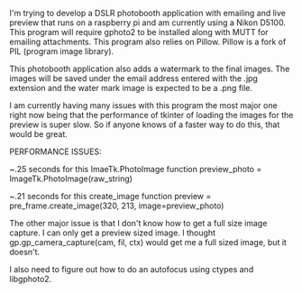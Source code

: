 I'm trying to develop a DSLR photobooth application with emailing and live preview
that runs on a raspberry pi and am currently using a Nikon D5100. This program 
will require gphoto2 to be installed along with MUTT for emailing attachments. 
This program also relies on Pillow. Pillow is a fork of PIL (program image library). 

This photobooth application also adds a watermark to the final images. The images
will be saved under the email address entered with the .jpg extension and
the water mark image is expected to be a .png file. 

I am currently having many issues with this program the most major one right now 
being that the performance of tkinter of loading the images for the preview is 
super slow. So if anyone knows of a faster way to do this, that would be great. 

PERFORMANCE ISSUES: 

~.25 seconds for this ImaeTk.PhotoImage function 
preview_photo = ImageTk.PhotoImage(raw_string) 

~.21 seconds for this create_image function 
preview = pre_frame.create_image(320, 213, image=preview_photo) 


The other major issue is that I don't know how to get a full size image capture. I can only
get a preview sized image. I thought gp.gp_camera_capture(cam, fil, ctx) would get me a 
full sized image, but it doesn't. 

I also need to figure out how to do an autofocus using ctypes and libgphoto2.